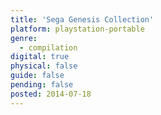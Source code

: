 ```yaml
---
title: 'Sega Genesis Collection'
platform: playstation-portable
genre:
  - compilation
digital: true
physical: false
guide: false
pending: false
posted: 2014-07-18
---
```

